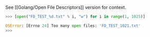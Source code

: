 See [[Golang/Open File Descriptors]] version for context.

```python
>>> [open("FD_TEST_%d.txt" % i, "w") for i in range(1, 1025)]

OSError: [Errno 24] Too many open files: 'FD_TEST_1021.txt'
>>> 
```